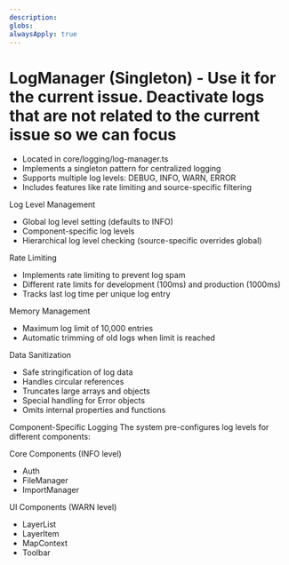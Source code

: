 ```yaml
---
description: 
globs: 
alwaysApply: true
---
```

# LogManager (Singleton) - Use it for the current issue. Deactivate logs that are not related to the current issue so we can focus

- Located in core/logging/log-manager.ts
- Implements a singleton pattern for centralized logging
- Supports multiple log levels: DEBUG, INFO, WARN, ERROR
- Includes features like rate limiting and source-specific filtering


Log Level Management
- Global log level setting (defaults to INFO)
- Component-specific log levels
- Hierarchical log level checking (source-specific overrides global)

Rate Limiting
- Implements rate limiting to prevent log spam
- Different rate limits for development (100ms) and production (1000ms)
- Tracks last log time per unique log entry

Memory Management
- Maximum log limit of 10,000 entries
- Automatic trimming of old logs when limit is reached

Data Sanitization
- Safe stringification of log data
- Handles circular references
- Truncates large arrays and objects
- Special handling for Error objects
- Omits internal properties and functions

Component-Specific Logging
The system pre-configures log levels for different components:

Core Components (INFO level)
- Auth
- FileManager
- ImportManager

UI Components (WARN level)
- LayerList
- LayerItem
- MapContext
- Toolbar